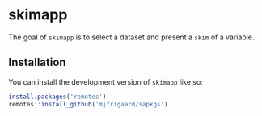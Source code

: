 
<!-- README.md is generated from README.Rmd. Please edit that file -->

# skimapp

<!-- badges: start -->
<!-- badges: end -->

The goal of `skimapp` is to select a dataset and present a `skim` of a
variable.

## Installation

You can install the development version of `skimapp` like so:

``` r
install.packages('remotes')
remotes::install_github('mjfrigaard/sapkgs')
```
